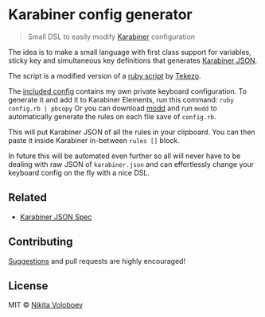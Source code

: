 # Karabiner config generator
> Small DSL to easily modify [Karabiner](https://github.com/tekezo/Karabiner-Elements) configuration

The idea is to make a small language with first class support for variables, sticky key and simultaneous key definitions that generates [Karabiner JSON](https://pqrs.org/osx/karabiner/json.html).

The script is a modified version of a [ruby script](https://github.com/pqrs-org/KE-complex_modifications/blob/master/src/json/personal_tekezo_launcher_mode_v4.json.rb) by [Tekezo](https://github.com/tekezo).

The [included config](config.rb) contains my own private keyboard configuration. To generate it and add it to Karabiner Elements, run this command:
`ruby config.rb | pbcopy` Or you can download [modd](https://github.com/cortesi/modd) and run `modd` to automatically generate the rules on each file save of `config.rb`.

This will put Karabiner JSON of all the rules in your clipboard. You can then paste it inside Karabiner in-between `rules []` block.

In future this will be automated even further so all will never have to be dealing with raw JSON of `karabiner.json` and can effortlessly change your keyboard config on the fly with a nice DSL.

## Related
- [Karabiner JSON Spec](https://pqrs.org/osx/karabiner/json.html)

## Contributing
[Suggestions](../../issues/) and pull requests are highly encouraged!

## License
MIT © [Nikita Voloboev](https://nikitavoloboev.xyz)